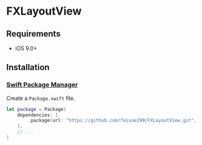# FXLayoutView

## Requirements
- iOS 9.0+
 
## Installation

### [Swift Package Manager](https://github.com/apple/swift-package-manager)

Create a `Package.swift` file.

```swift
let package = Package(
    dependencies: [
        .package(url: "https://github.com/feixue299/FXLayoutView.git", from: "0.1.0")
    ],
    // ...
)
```
